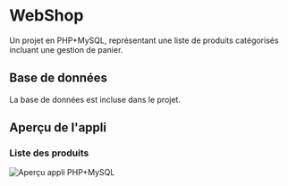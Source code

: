 # WebShop
Un projet en PHP+MySQL, représentant une liste de produits catégorisés incluant une gestion de panier.

## Base de données
La base de données est incluse dans le projet.

## Aperçu de l'appli
### Liste des produits
![Aperçu appli PHP+MySQL](https://www.abatalib.com/github/php+products2.png "Liste des produits")

